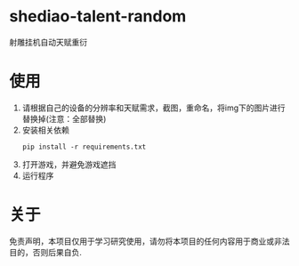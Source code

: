 # shediao-talent-random
射雕挂机自动天赋重衍

# 使用
1. 请根据自己的设备的分辨率和天赋需求，截图，重命名，将img下的图片进行替换掉(注意：全部替换)
2. 安装相关依赖
    ```shell
    pip install -r requirements.txt
    ```
3. 打开游戏，并避免游戏遮挡
4. 运行程序

# 关于
免责声明，本项目仅用于学习研究使用，请勿将本项目的任何内容用于商业或非法目的，否则后果自负.
